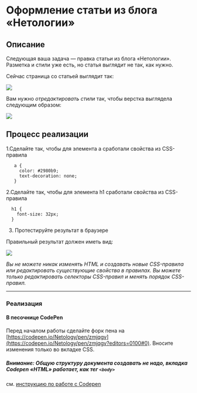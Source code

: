 # Оформление статьи из блога «Нетологии»

## Описание

Следующая ваша задача &mdash; правка статьи из блога «Нетологии». Разметка и стили уже есть, но статья выглядит не так, как нужно.
   
Сейчас страница со статьей выглядит так:

![](https://netology-code.github.io/html-2-homeworks/sources/4-2/blog-article-before.jpg)

Вам нужно *отредактировать стили* так, чтобы верстка выглядела следующим образом:

![](https://netology-code.github.io/html-2-homeworks/sources/4-2/blog-article-before.jpg)

## Процесс реализации

1.Сделайте так, чтобы для элемента a сработали свойства из CSS-правила
 
 ```
    a {
      color: #2980b9;
      text-decoration: none;
    }
 ```

2.Сделайте так, чтобы для элемента h1 сработали свойства из CSS-правила
  
  ```     
    h1 {
      font-size: 32px;
    }   
  ``` 
 
3. Протестируйте результат в браузере
 
 Правильный результат должен иметь вид:
 
 ![](https://netology-code.github.io/html-2-homeworks/sources/4-2/blog-article-before.jpg)


*Вы не можете никак изменять HTML и создавать новые CSS-правила или редактировать существующие свойства в правилах. Вы можете только редактировать селекторы CSS-правил и менять порядок CSS-правил.*


---

### Реализация

#### В песочнице CodePen

Перед началом работы сделайте форк пена на [https://codepen.io/Netology/pen/zmjqgv](https://codepen.io/Netology/pen/zmjqgv?editors=0100#0). Вносите изменения только во вкладке CSS.

##### Внимание: Общую структуру документа создавать не надо, вкладка Codepen «HTML» работает, как тег `<body>`
см. [инструкцию по работе с Codepen](https://netology-university.bitbucket.io/guides/wm/codepen-guide/)
